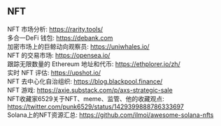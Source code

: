 ## NFT  
NFT 市场分析:  https://rarity.tools/  
多合一DeFi 钱包: https://debank.com   
加密市场上的巨鲸动向观察员:  https://uniwhales.io/  
NFT 的交易市场:  https://opensea.io/  
跟踪无限数量的 Ethereum 地址和代币:  https://ethplorer.io/zh/  
实时 NFT 评估:  https://upshot.io/  
NFT 去中心化自治组织: https://blog.blackpool.finance/  
NFT 游戏: https://axie.substack.com/p/axs-strategic-sale   
NFT收藏家6529关于NFT、meme、监管、他的收藏观点: https://twitter.com/punk6529/status/1429399888786333697  
Solana上的NFT资源汇总: https://github.com/ilmoi/awesome-solana-nfts  
